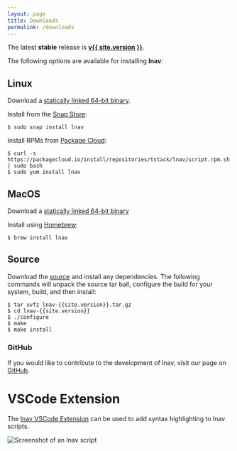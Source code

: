 ```yaml
---
layout: page
title: Downloads
permalink: /downloads
---
```


The latest **stable** release is [**v{{ site.version }}**](https://github.com/tstack/lnav/releases/latest).

The following options are available for installing **lnav**:

## Linux

<!-- markdown-link-check-disable-next-line -->
Download a [statically linked 64-bit binary](https://github.com/tstack/lnav/releases/download/v{{site.version}}/lnav-{{site.version}}-linux-musl-x86_64.zip).

Install from the [Snap Store](https://snapcraft.io/lnav):

```console
$ sudo snap install lnav
```

Install RPMs from [Package Cloud](https://packagecloud.io/tstack/lnav):

```console
$ curl -s https://packagecloud.io/install/repositories/tstack/lnav/script.rpm.sh | sudo bash
$ sudo yum install lnav
```

## MacOS

<!-- markdown-link-check-disable-next-line -->
Download a [statically linked 64-bit binary](https://github.com/tstack/lnav/releases/download/v{{site.version}}/lnav-{{site.version}}-x86_64-macos.zip)

Install using [Homebrew](https://formulae.brew.sh/formula/lnav):

```console
$ brew install lnav
```

## Source

<!-- markdown-link-check-disable-next-line -->
Download the [source](https://github.com/tstack/lnav/releases/download/v{{site.version}}/lnav-{{site.version}}.tar.gz)
and install any dependencies.  The following commands will unpack the source
tar ball, configure the build for your system, build, and then install:

```console
$ tar xvfz lnav-{{site.version}}.tar.gz
$ cd lnav-{{site.version}}
$ ./configure
$ make
$ make install
```

### GitHub

If you would like to contribute to the development of lnav, visit our page on
[GitHub](https://github.com/tstack/lnav).

# VSCode Extension

The [lnav VSCode Extension](https://marketplace.visualstudio.com/items?itemName=lnav.lnav)
can be used to add syntax highlighting to lnav scripts.

![Screenshot of an lnav script](/assets/images/lnav-vscode-extension.png)

